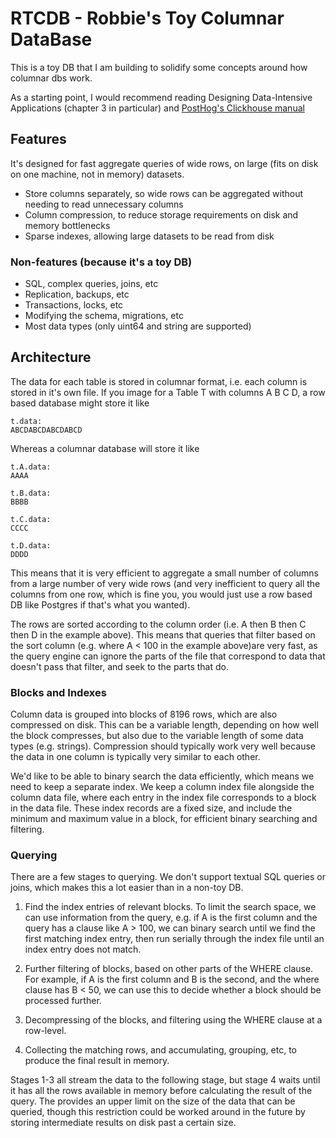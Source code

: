 # RTCDB - Robbie's Toy Columnar DataBase

This is a toy DB that I am building to solidify some concepts around how columnar dbs work.

As a starting point, I would recommend reading Designing Data-Intensive Applications (chapter 3 in particular) and [PostHog's Clickhouse manual](https://posthog.com/handbook/engineering/clickhouse)

## Features
It's designed for fast aggregate queries of wide rows, on large (fits on disk on one machine, not in memory) datasets.

 * Store columns separately, so wide rows can be aggregated without needing to read unnecessary columns
 * Column compression, to reduce storage requirements on disk and memory bottlenecks
 * Sparse indexes, allowing large datasets to be read from disk

### Non-features (because it's a toy DB)
* SQL, complex queries, joins, etc
* Replication, backups, etc
* Transactions, locks, etc
* Modifying the schema, migrations, etc
* Most data types (only uint64 and string are supported)

## Architecture
The data for each table is stored in columnar format, i.e. each column is stored in it's own file. If you image for a Table T with columns A B C D, a row based database might store it like
```
t.data:
ABCDABCDABCDABCD
```
Whereas a columnar database will store it like
```
t.A.data:
AAAA

t.B.data:
BBBB

t.C.data:
CCCC

t.D.data:
DDDD
```

This means that it is very efficient to aggregate a small number of columns from a large number of very wide rows (and very inefficient to query all the columns from one row, which is fine you, you would just use a row based DB like Postgres if that's what you wanted).

The rows are sorted according to the column order (i.e. A then B then C then D in the example above). This means that queries that filter based on the sort column (e.g. where A < 100 in the example above)are very fast, as the query engine can ignore the parts of the file that correspond to data that doesn't pass that filter, and seek to the parts that do.

### Blocks and Indexes
Column data is grouped into blocks of 8196 rows, which are also compressed on disk. This can be a variable length, depending on how well the block compresses, but also due to the variable length of some data types (e.g. strings). Compression should typically work very well because the data in one column is typically very similar to each other.

We'd like to be able to binary search the data efficiently, which means we need to keep a separate index. We keep a column index file alongside the column data file, where each entry in the index file corresponds to a block in the data file. These index records are a fixed size, and include the minimum and maximum value in a block, for efficient binary searching and filtering.

### Querying
There are a few stages to querying. We don't support textual SQL queries or joins, which makes this a lot easier than in a non-toy DB.

1. Find the index entries of relevant blocks. To limit the search space, we can use information from the query, e.g. if A is the first column and the query has a clause like A > 100, we can binary search until we find the first matching index entry, then run serially through the index file until an index entry does not match.

2. Further filtering of blocks, based on other parts of the WHERE clause. For example, if A is the first column and B is the second, and the where clause has B < 50, we can use this to decide whether a block should be processed further.

3. Decompressing of the blocks, and filtering using the WHERE clause at a row-level.

4. Collecting the matching rows, and accumulating, grouping, etc, to produce the final result in memory.

Stages 1-3 all stream the data to the following stage, but stage 4 waits until it has all the rows available in memory before calculating the result of the query. The provides an upper limit on the size of the data that can be queried, though this restriction could be worked around in the future by storing intermediate results on disk past a certain size.